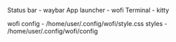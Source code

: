 Status bar - waybar
App launcher - wofi
Terminal - kitty

wofi
config - /home/user/.config/wofi/style.css
styles - /home/user/.config/wofi/config